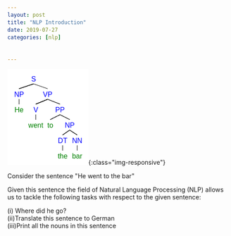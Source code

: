 ```yaml
---
layout: post
title: "NLP Introduction"
date: 2019-07-27
categories: [nlp]


---
```



![Pisa](../static/img/parse_tree_27Jul1.jpg){:class="img-responsive"}


Consider the sentence  "He went to the bar"

Given this sentence the field of Natural Language Processing (NLP) allows us to tackle the following tasks with respect to the given sentence:

(i) Where did he go?  
(ii)Translate this sentence to German  
(iii)Print all the nouns in this sentence  


